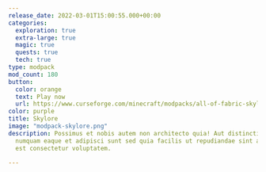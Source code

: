 ```yaml
---
release_date: 2022-03-01T15:00:55.000+00:00
categories:
  exploration: true
  extra-large: true
  magic: true
  quests: true
  tech: true
type: modpack
mod_count: 180
button:
  color: orange
  text: Play now
  url: https://www.curseforge.com/minecraft/modpacks/all-of-fabric-skylore
color: purple
title: Skylore
image: "modpack-skylore.png"
description: Possimus et nobis autem non architecto quia! Aut distinctio rerum qui
  numquam eaque et adipisci sunt sed quia facilis ut repudiandae sint a voluptas dolor
  est consectetur voluptatem.

---
```

